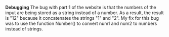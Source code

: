 **Debugging**
The bug with part 1 of the website is that the numbers of the input are being stored as a string instead of a number.
As a result, the result is "12" because it concatenates the strings "1" and "2".
My fix for this bug was to use the function Number() to convert num1 and num2 to numbers instead of strings.
